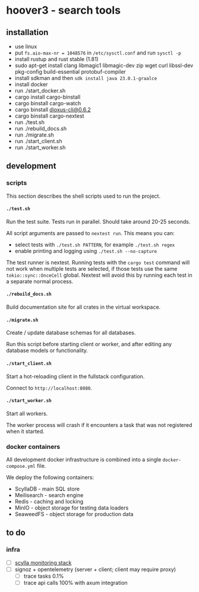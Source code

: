 # hoover3 - search tools

## installation

- use linux
- put `fs.aio-max-nr = 1048576` in `/etc/sysctl.conf` and run `sysctl -p`
- install rustup and rust stable (1.81)
- sudo apt-get install clang libmagic1 libmagic-dev zip wget curl libssl-dev pkg-config build-essential  protobuf-compiler
- install sdkman and then `sdk install java 23.0.1-graalce`
- install docker
- run ./start_docker.sh
- cargo install cargo-binstall
- cargo binstall cargo-watch
- cargo binstall dioxus-cli@0.6.2
- cargo binstall cargo-nextest
- run ./test.sh
- run ./rebuild_docs.sh
- run ./migrate.sh
- run ./start_client.sh
- run ./start_worker.sh

## development

### scripts

This section describes the shell scripts used to run the project.

#### `./test.sh`

Run the test suite. Tests run in parallel. Should take around 20-25 seconds.

All script arguments are passed to `nextest run`. This means you can:

- select tests with `./test.sh PATTERN`, for example `./test.sh regex`
- enable printing and logging using `./test.sh --no-capture`

The test runner is nextest. Running tests with the `cargo test`
command will not work when multiple tests are selected, if those
tests use the same `tokio::sync::OnceCell` global. Nextest will avoid
this by running each test in a separate normal process.

#### `./rebuild_docs.sh`

Build documentation site for all crates in the virtual workspace.

#### `./migrate.sh`

Create / update database schemas for all databases.

Run this script before starting client or worker,
and after editing any database models or functionality.

#### `./start_client.sh`

Start a hot-reloading client in the fullstack configuration.

Connect to `http://localhost:8080`.

#### `./start_worker.sh`

Start all workers.

The worker process will crash if it encounters a task that was not registered when it started.

### docker containers

All development docker infrastructure is combined into a single `docker-compose.yml` file.

We deploy the following containers:

- ScyllaDB - main SQL store
- Meilisearch - search engine
- Redis - caching and locking
- MinIO - object storage for testing data loaders
- SeaweedFS - object storage for production data

## to do

### infra
- [ ] [scylla monitoring stack](https://github.com/scylladb/scylla-monitoring.git)
- [ ] signoz + opentelemetry (server + client; client may require proxy)
    - [ ] trace tasks 0.1%
    - [ ] trace api calls 100% with axum integration